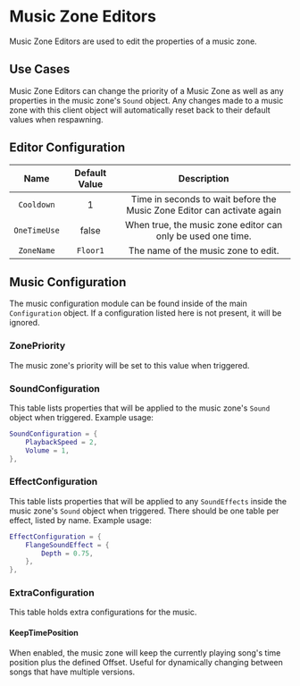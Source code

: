 # Music Zone Editors

Music Zone Editors are used to edit the properties of a music zone.

## Use Cases

Music Zone Editors can change the priority of a Music Zone as well as any properties in the music zone's `Sound` object. Any changes made to a music zone with this client object will automatically reset back to their default values when respawning.

## Editor Configuration

| Name | Default Value | Description
|:-----:|:-----:|:-----:
| `Cooldown` | 1 | Time in seconds to wait before the Music Zone Editor can activate again
| `OneTimeUse` | false | When true, the music zone editor can only be used one time.
| `ZoneName` | `Floor1` | The name of the music zone to edit.

## Music Configuration

The music configuration module can be found inside of the main `Configuration` object. If a configuration listed here is not present, it will be ignored.

### ZonePriority

The music zone's priority will be set to this value when triggered.

### SoundConfiguration

This table lists properties that will be applied to the music zone's `Sound` object when triggered.
Example usage:
```lua
SoundConfiguration = {
    PlaybackSpeed = 2,
    Volume = 1,
},
```

### EffectConfiguration

This table lists properties that will be applied to any `SoundEffects` inside the music zone's `Sound` object when triggered. There should be one table per effect, listed by name.
Example usage:
```lua
EffectConfiguration = {
    FlangeSoundEffect = {
        Depth = 0.75,
    },
},
```

### ExtraConfiguration

This table holds extra configurations for the music.

#### KeepTimePosition

When enabled, the music zone will keep the currently playing song's time position plus the defined Offset. Useful for dynamically changing between songs that have multiple versions.